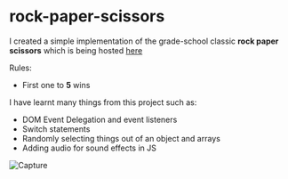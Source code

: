 # rock-paper-scissors

I created a simple implementation of the grade-school classic **rock paper scissors** which is being hosted [here](https://abasher423.github.io/rock-paper-scissors/)

Rules:
- First one to **5** wins

I have learnt many things from this project such as:

- DOM Event Delegation and event listeners
- Switch statements
- Randomly selecting things out of an object and arrays
- Adding audio for sound effects in JS

![Capture](https://user-images.githubusercontent.com/56160528/100920782-8344cc80-34d3-11eb-82bf-0eb858f49713.PNG)

